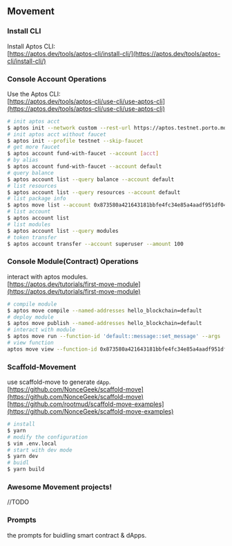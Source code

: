 ## Movement

### Install CLI

Install Aptos CLI:
<br>
[https://aptos.dev/tools/aptos-cli/install-cli/](https://aptos.dev/tools/aptos-cli/install-cli/)

### Console Account Operations

Use the Aptos CLI:
<br>
[https://aptos.dev/tools/aptos-cli/use-cli/use-aptos-cli](https://aptos.dev/tools/aptos-cli/use-cli/use-aptos-cli)

```bash
# init aptos acct
$ aptos init --network custom --rest-url https://aptos.testnet.porto.movementlabs.xyz/v1 --profile movement_acct_1
# init aptos acct without faucet
$ aptos init --profile testnet --skip-faucet
# get more faucet
$ aptos account fund-with-faucet --account [acct]
# by alias
$ aptos account fund-with-faucet --account default
# query balance
$ aptos account list --query balance --account default
# list resources
$ aptos account list --query resources --account default
# list package info
$ aptos move list --account 0x873580a421643181bbfe4fc34e85a4aadf951df045fd53a1f1b0663a495d8593 --url https://fullnode.testnet.aptoslabs.com
# list account
$ aptos account list
# list modules
$ aptos account list --query modules
# token transfer
$ aptos account transfer --account superuser --amount 100
```

### Console Module(Contract) Operations

interact with aptos modules.
<br>
[https://aptos.dev/tutorials/first-move-module](https://aptos.dev/tutorials/first-move-module)

```bash
# compile module
$ aptos move compile --named-addresses hello_blockchain=default
# deploy module
$ aptos move publish --named-addresses hello_blockchain=default
# interact with module
$ aptos move run --function-id 'default::message::set_message' --args 'string:hello, blockchain' --profile=testnet
# view function
aptos move view --function-id 0x873580a421643181bbfe4fc34e85a4aadf951df045fd53a1f1b0663a495d8593::hero::test_func --profile=testnet

```

### Scaffold-Movement

use scaffold-move to generate `dApp`.
<br>
[https://github.com/NonceGeek/scaffold-move](https://github.com/NonceGeek/scaffold-move)
<br>
[https://github.com/rootmud/scaffold-move-examples](https://github.com/NonceGeek/scaffold-move-examples)

```bash
# install
$ yarn
# modify the configuration
$ vim .env.local
# start with dev mode
$ yarn dev
# buidl
$ yarn build
```

### Awesome Movement projects!

//TODO

### Prompts 

the prompts for buidling smart contract & dApps.
